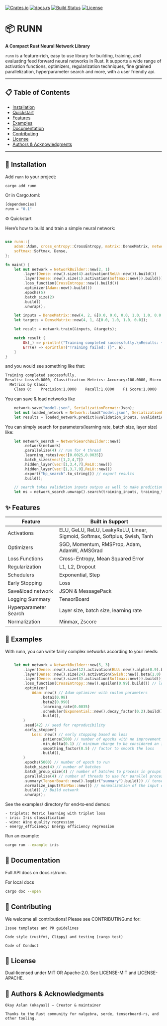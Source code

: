 <!-- Badges -->
[![Crates.io](https://img.shields.io/crates/v/runn)](https://crates.io/crates/runn)
[![docs.rs](https://img.shields.io/docsrs/runn)](https://docs.rs/runn)
[![Build Status](https://img.shields.io/github/actions/workflow/status/okayasl/runn/ci.yml?branch=main)](https://github.com/okayasl/runn/actions)
[![License](https://img.shields.io/badge/license-MIT%20%7C%20Apache--2.0-blue)](LICENSE-MIT)

# 📦 RUNN

**A Compact Rust Neural Network Library**

`runn` is a feature-rich, easy to use library for building, training, and evaluating feed forward neural networks in Rust. It supports a wide range of activation functions, optimizers, regularization techniques, fine grained parallelization, hyperparameter search and more, with a user friendly api.

---

## 📋 Table of Contents

- [Installation](#-installation)
- [Quickstart](#-quickstart)
- [Features](#-features)
- [Examples](#-examples)
- [Documentation](#-documentation)
- [Contributing](#-contributing)
- [License](#-license)
- [Authors & Acknowledgments](#-authors--acknowledgments)

---

## 💾 Installation

Add `runn` to your project:

```bash
cargo add runn
```


Or in Cargo.toml:

```bash
[dependencies]
runn = "0.1"
```

⚙️ Quickstart

Here’s how to build and train a simple neural network:

```rust

use runn::{
    adam::Adam, cross_entropy::CrossEntropy, matrix::DenseMatrix, network::network::NetworkBuilder, relu::ReLU,
    softmax::Softmax, Dense,
};

fn main() {
    let mut network = NetworkBuilder::new(2, 1)
        .layer(Dense::new().size(4).activation(ReLU::new()).build())
        .layer(Dense::new().size(1).activation(Softmax::new()).build())
        .loss_function(CrossEntropy::new().build())
        .optimizer(Adam::new().build())
        .epochs(5)
        .batch_size(2)
        .build()
        .unwrap();

    let inputs = DenseMatrix::new(4, 2, &[0.0, 0.0, 0.0, 1.0, 1.0, 0.0, 1.0, 1.0]);
    let targets = DenseMatrix::new(4, 1, &[0.0, 1.0, 1.0, 0.0]);

    let result = network.train(&inputs, &targets);

    match result {
        Ok(_) => println!("Training completed successfully.\nResults: {}", result.unwrap().display_metrics()),
        Err(e) => eprintln!("Training failed: {}", e),
    }
}
```
and you would see something like that:

```bash
Training completed successfully.
Results: Loss:0.0000, Classification Metrics: Accuracy:100.0000, Micro Precision:1.0000, Micro Recall:1.0000, Macro F1 Score:1.0000, Micro F1 Score:1.0000
  Metrics by Class:
    Class 0:    Precision:1.0000    Recall:1.0000    F1 Score:1.0000
```

You can save & load networks like

```rust
    network.save("model.json", SerializationFormat::Json);
    let mut loaded_network = Network::load("model.json", SerializationFormat::Json);
    let results = loaded_network.predict(&validation_inputs, &validation_targets);
```

You can simply search for parameters(learning rate, batch size, layer size) like:

```rust
    let network_search = NetworkSearchBuilder::new()
        .network(network)
        .parallelize(4) // run for 4 thread
        .learning_rates(vec![0.0025,0.0035]) 
        .batch_sizes(vec![1,2,4,7])
        .hidden_layer(vec![1,3,4,7],ReLU::new())
        .hidden_layer(vec![1,3,7,9],ReLU::new())
        .export("hp_search".to_string()) // export results
        .build();

    // search takes validation inputs outpus as well to make predictions as well   
    let ns = network_search.unwrap().search(training_inputs, training_targets, validation_inputs, validation_targets);
```

## ✨ Features
| Feature	|Built in Support|
| ------------- | ------------- |
Activations |	ELU, GeLU, ReLU, LeakyReLU, Linear, Sigmoid, Softmax, Softplus, Swish, Tanh
Optimizers |	SGD, Momentum, RMSProp, Adam, AdamW, AMSGrad
Loss Functions|	Cross-Entropy, Mean Squared Error
Regularization|	L1, L2, Dropout
Schedulers|	Exponential, Step
Early Stopping|	Loss
Save&load network | JSON & MessagePack
Logging Summary | TensorBoard
Hyperparameter Search | Layer size, batch size, learning rate
Normalization | Minmax, Zscore


## 📂 Examples

With runn, you can write fairly complex networks according to your needs:

```rust

    let mut network = NetworkBuilder::new(5, 3)
        .layer(Dense::new().size(12).activation(ELU::new().alpha(0.9).build()).build())
        .layer(Dense::new().size(24).activation(Swish::new().beta(1.0).build()).build())
        .layer(Dense::new().size(3).activation(Softmax::new()).build())
        .loss_function(CrossEntropy::new().epsilon(0.99).build()) // loss function with epsilon
        .optimizer(
            Adam::new() // Adam optimizer with custom parameters
                .beta1(0.98)
                .beta2(0.990)
                .learning_rate(0.0035)
                .scheduler(Exponential::new().decay_factor(0.2).build()) // scheduler for learning rate
                .build(),
        )
        .seed(42) // seed for reproducibility
        .early_stopper(
            Loss::new() // early stopping based on loss
                .patience(500) // number of epochs with no improvement after which training will be stopped
                .min_delta(0.1) // minimum change to be considered an improvement
                .smoothing_factor(0.5) // factor to smooth the loss
                .build(),
        )
        .epochs(5000) // number of epoch to run
        .batch_size(4) // number of batches 
        .batch_group_size(4) // number of batches to process in groups
        .parallelize(4) // number of threads to use for parallel process the batch groups
        .summary(TensorBoard::new().logdir("summary").build()) // tensorboard summary
        .normalize_input(MinMax::new()) // normalization of the input data
        .build() // Build network
        .unwrap();

```


See the examples/ directory for end‑to‑end demos:

    - triplets: Metric learning with triplet loss
    - iris: Iris classification
    - wine: Wine quality regression
    - energy_efficiency: Energy efficiency regression

Run an example:

```bash
cargo run --example iris
```

## 📖 Documentation

Full API docs on docs.rs/runn.

For local docs
```bash
cargo doc --open
```

## 🤝 Contributing

We welcome all contributions! Please see CONTRIBUTING.md for:

    Issue templates and PR guidelines

    Code style (rustfmt, Clippy) and testing (cargo test)

    Code of Conduct

## 📜 License

Dual‑licensed under MIT OR Apache‑2.0. See LICENSE-MIT and LICENSE-APACHE.    

## 👤 Authors & Acknowledgments

    Okay Aslan (okayasl) – Creator & maintainer

    Thanks to the Rust community for nalgebra, serde, tensorboard-rs, and other tooling.